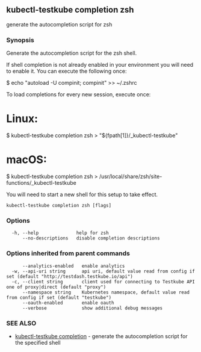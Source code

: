 ## kubectl-testkube completion zsh

generate the autocompletion script for zsh

### Synopsis


Generate the autocompletion script for the zsh shell.

If shell completion is not already enabled in your environment you will need
to enable it.  You can execute the following once:

$ echo "autoload -U compinit; compinit" >> ~/.zshrc

To load completions for every new session, execute once:
# Linux:
$ kubectl-testkube completion zsh > "${fpath[1]}/_kubectl-testkube"
# macOS:
$ kubectl-testkube completion zsh > /usr/local/share/zsh/site-functions/_kubectl-testkube

You will need to start a new shell for this setup to take effect.


```
kubectl-testkube completion zsh [flags]
```

### Options

```
  -h, --help              help for zsh
      --no-descriptions   disable completion descriptions
```

### Options inherited from parent commands

```
      --analytics-enabled   enable analytics
  -w, --api-uri string      api uri, default value read from config if set (default "http://testdash.testkube.io/api")
  -c, --client string       client used for connecting to Testkube API one of proxy|direct (default "proxy")
      --namespace string    Kubernetes namespace, default value read from config if set (default "testkube")
      --oauth-enabled       enable oauth
      --verbose             show additional debug messages
```

### SEE ALSO

* [kubectl-testkube completion](kubectl-testkube_completion.md)	 - generate the autocompletion script for the specified shell


